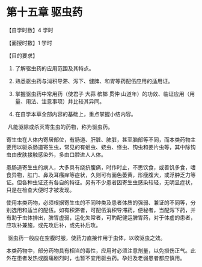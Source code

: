 # 第十五章     驱虫药

【自学时数】4 学时             

【面授时数】1 学时           

【目的要求】 

1. 了解驱虫药的应用范围及其特点。 

2. 熟悉驱虫药与消积导滞、泻下、健脾、和胃等药配伍应用的适用证。
3. 掌握驱虫药中常用药（使君子 大蒜 槟榔 贯仲 山道年）的功效、临证应用（用量、用法、注意事项）并比较其异同。
4.   在自学本草全部内容的基础上，重点掌握小结内容。

​        凡能驱除或杀灭寄生虫的药物，称为驱虫药。

​        寄生虫在人体内寄居部位，有肠道、肝脏、肺脏，甚至脑部等不同，而本类药物主要用以驱杀肠道寄生虫，常见的有蛔虫、蛲虫、绦虫、钩虫和姜片虫等，其中除钩虫由皮肤接触感染外，多由口腔进人人体。

​        患肠道寄生虫的病人，大多具有绕挤腹痛，时作时止，不思饮食，或善饥多食，嗜食异物，肛门、鼻及耳瘙痒等症状，久则可有面色萎黄，形瘦腹大，或浮肿乏力等证。但各种虫证还有各自的特征。另有不少患者因寄生虫感染较轻，无明显症状，只是在检查大便时才被发现。

​        使用本类药物，必须根据寄生虫的不同种类及患者体质的强弱、兼证的不同等，分别选用和适当的配伍。如有积滞者，可配伍消积导滞药，便秘者，当配泻下药，并有助于虫体排出，脾胃虚弱，运化失常者，可酌配健运脾胃药，对于体虚的患者，应攻补兼施，或先攻后补，或先补后攻。

​        驱虫药一般应在空腹时服，使药力直接作用于虫体，以收驱虫之效。

​       本类药物中，部分药物具有相当的毒性，应用时必须注意剂量，以免损伤正气。此外在患者发热或腹痛剧烈时，也暂不宜用驱虫药。孕妇及老弱患者都应慎用。
